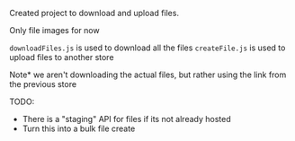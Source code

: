 Created project to download and upload files.

Only file images for now

`downloadFiles.js` is used to download all the files
`createFile.js` is used to upload files to another store

Note* we aren't downloading the actual files, but rather using the link from the previous store

TODO: 
- There is a "staging" API for files if its not already hosted
- Turn this into a bulk file create
